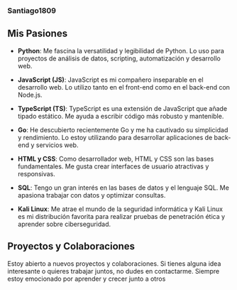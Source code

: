 ### Santiago1809


## Mis Pasiones

- **Python**: Me fascina la versatilidad y legibilidad de Python. Lo uso para proyectos de análisis de datos, scripting, automatización y desarrollo web.

- **JavaScript (JS)**: JavaScript es mi compañero inseparable en el desarrollo web. Lo utilizo tanto en el front-end como en el back-end con Node.js.

- **TypeScript (TS)**: TypeScript es una extensión de JavaScript que añade tipado estático. Me ayuda a escribir código más robusto y mantenible.

- **Go**: He descubierto recientemente Go y me ha cautivado su simplicidad y rendimiento. Lo estoy utilizando para desarrollar aplicaciones de back-end y servicios web.

- **HTML y CSS**: Como desarrollador web, HTML y CSS son las bases fundamentales. Me gusta crear interfaces de usuario atractivas y responsivas.

- **SQL**: Tengo un gran interés en las bases de datos y el lenguaje SQL. Me apasiona trabajar con datos y optimizar consultas.

- **Kali Linux**: Me atrae el mundo de la seguridad informática y Kali Linux es mi distribución favorita para realizar pruebas de penetración ética y aprender sobre ciberseguridad.

## Proyectos y Colaboraciones

Estoy abierto a nuevos proyectos y colaboraciones. Si tienes alguna idea interesante o quieres trabajar juntos, no dudes en contactarme. Siempre estoy emocionado por aprender y crecer junto a otros
